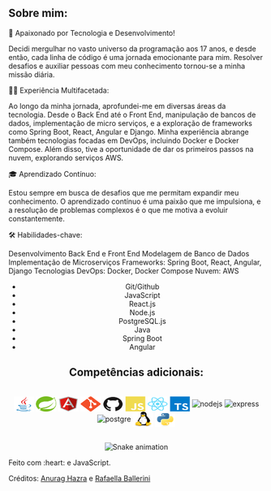 <h2 align="left">Sobre mim:</h2>

<p align="left">
🚀 Apaixonado por Tecnologia e Desenvolvimento!

Decidi mergulhar no vasto universo da programação aos 17 anos, e desde então, cada linha de código é uma jornada emocionante para mim. Resolver desafios e auxiliar pessoas com meu conhecimento tornou-se a minha missão diária.

👨‍💻 Experiência Multifacetada:

Ao longo da minha jornada, aprofundei-me em diversas áreas da tecnologia. Desde o Back End até o Front End, manipulação de bancos de dados, implementação de micro serviços, e a exploração de frameworks como Spring Boot, React, Angular e Django. Minha experiência abrange também tecnologias focadas em DevOps, incluindo Docker e Docker Compose. Além disso, tive a oportunidade de dar os primeiros passos na nuvem, explorando serviços AWS.

🎓 Aprendizado Contínuo:

Estou sempre em busca de desafios que me permitam expandir meu conhecimento. O aprendizado contínuo é uma paixão que me impulsiona, e a resolução de problemas complexos é o que me motiva a evoluir constantemente.

🛠️ Habilidades-chave:

Desenvolvimento Back End e Front End
Modelagem de Banco de Dados
Implementação de Microserviços
Frameworks: Spring Boot, React, Angular, Django
Tecnologias DevOps: Docker, Docker Compose
Nuvem: AWS
</p>

<ul align="center">
<li align="center">Git/Github</li>
<li align="center">JavaScript</li>
<li align="center">React.js</li>
<li align="center">Node.js</li>
<li align="center">PostgreSQL.js</li>
<li align="center">Java</li>
<li align="center">Spring Boot</li>
<li align="center">Angular</li>
</ul>

<h2 align="center">Competências adicionais:</h2>
  
<div align="center"><br>
  <img align="center" alt="python" height="30" width="40" src="https://raw.githubusercontent.com/devicons/devicon/master/icons/java/java-original.svg">
  <img align="center" alt="python" height="30" width="40" src="https://raw.githubusercontent.com/devicons/devicon/master/icons/spring/spring-original.svg">
    <img align="center" alt="python" height="30" width="40" src="https://raw.githubusercontent.com/devicons/devicon/master/icons/angularjs/angularjs-original.svg">
  <img align="center" alt="git" height="30" width="40" src="https://raw.githubusercontent.com/devicons/devicon/master/icons/git/git-original.svg">
  <img align="center" alt="github" height="30" width="40" src="https://raw.githubusercontent.com/devicons/devicon/master/icons/github/github-original.svg">
  <img align="center" alt="Js" height="30" width="40" src="https://raw.githubusercontent.com/devicons/devicon/master/icons/javascript/javascript-plain.svg">
  <img align="center" alt="React" height="30" width="40" src="https://raw.githubusercontent.com/devicons/devicon/master/icons/react/react-original.svg">
  <img align="center" alt="React" height="30" width="40" src="https://raw.githubusercontent.com/devicons/devicon/master/icons/typescript/typescript-original.svg">
  <img align="center" alt="nodejs" height="30" width="40" src="https://cdn.worldvectorlogo.com/logos/nodejs-icon.svg"> 
  <img align="center" alt="express" height="30" width="40" src="https://cdn.jsdelivr.net/gh/devicons/devicon/icons/express/express-original.svg" />
  <img align="center" alt="postgre" height="30" width="40"src="https://cdn.jsdelivr.net/gh/devicons/devicon/icons/postgresql/postgresql-original-wordmark.svg" />
  <img align="center" alt="linux" height="30" width="40" src="https://raw.githubusercontent.com/devicons/devicon/master/icons/linux/linux-original.svg">
 <img align="center" alt="python" height="30" width="40" src="https://raw.githubusercontent.com/devicons/devicon/master/icons/python/python-original.svg">
  
</div></br>  
  
<div align="center">
  
  ![Snake animation](https://github.com/danielbped/danielbped/blob/output/github-contribution-grid-snake.svg)
  
</div>

<div align="left">
  <p>Feito com :heart: e JavaScript.</p>
  <p>Créditos: <a href="https://github.com/anuraghazra/github-readme-stats">Anurag Hazra</a> e <a href="https://github.com/rafaballerini">Rafaella Ballerini</a></p>
</div>

